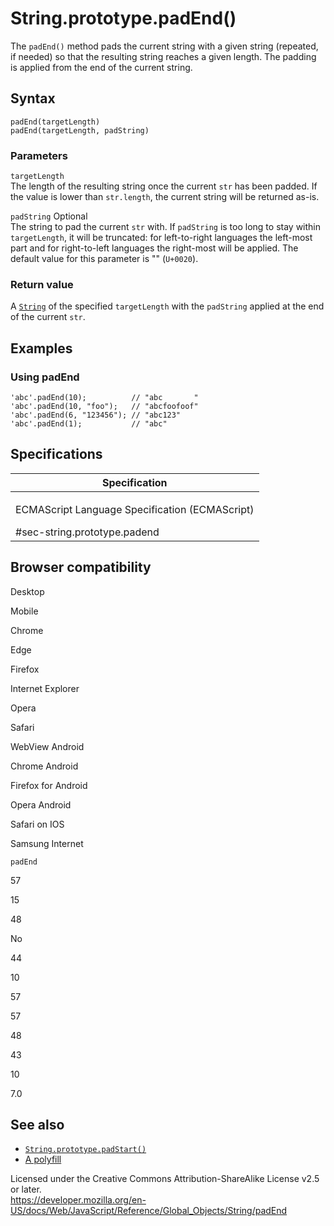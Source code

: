 String.prototype.padEnd()
=========================

The `padEnd()` method pads the current string with a given string (repeated, if needed) so that the resulting string reaches a given length. The padding is applied from the end of the current string.

Syntax
------

    padEnd(targetLength)
    padEnd(targetLength, padString)

### Parameters

`targetLength`  
The length of the resulting string once the current `str` has been padded. If the value is lower than `str.length`, the current string will be returned as-is.

`padString` <span class="badge inline optional">Optional</span>  
The string to pad the current `str` with. If `padString` is too long to stay within `targetLength`, it will be truncated: for left-to-right languages the left-most part and for right-to-left languages the right-most will be applied. The default value for this parameter is "" (`U+0020`).

### Return value

A [`String`](../string) of the specified `targetLength` with the `padString` applied at the end of the current `str`.

Examples
--------

### Using padEnd

    'abc'.padEnd(10);          // "abc       "
    'abc'.padEnd(10, "foo");   // "abcfoofoof"
    'abc'.padEnd(6, "123456"); // "abc123"
    'abc'.padEnd(1);           // "abc"

Specifications
--------------

<table><colgroup><col style="width: 100%" /></colgroup><thead><tr class="header"><th>Specification</th></tr></thead><tbody><tr class="odd"><td><p>ECMAScript Language Specification (ECMAScript)<br />
</p><span class="small">#sec-string.prototype.padend</span></td></tr></tbody></table>

Browser compatibility
---------------------

Desktop

Mobile

Chrome

Edge

Firefox

Internet Explorer

Opera

Safari

WebView Android

Chrome Android

Firefox for Android

Opera Android

Safari on IOS

Samsung Internet

`padEnd`

57

15

48

No

44

10

57

57

48

43

10

7.0

See also
--------

-   [`String.prototype.padStart()`](padstart)
-   [A polyfill](https://github.com/behnammodi/polyfill/blob/master/string.polyfill.js)

Licensed under the Creative Commons Attribution-ShareAlike License v2.5 or later.  
<a href="https://developer.mozilla.org/en-US/docs/Web/JavaScript/Reference/Global_Objects/String/padEnd" class="_attribution-link">https://developer.mozilla.org/en-US/docs/Web/JavaScript/Reference/Global_Objects/String/padEnd</a>
